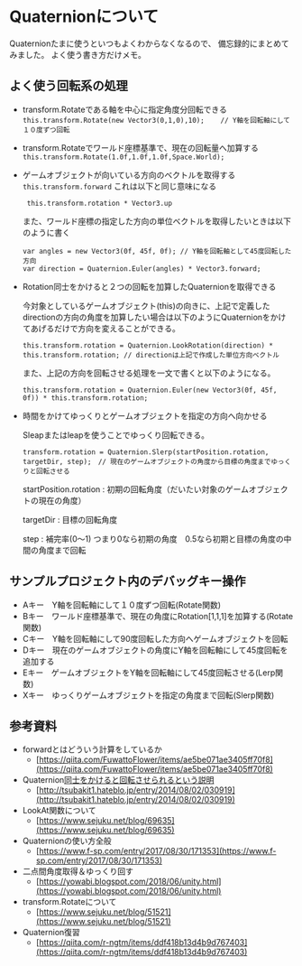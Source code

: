 # Quaternionについて

Quaternionたまに使うといつもよくわからなくなるので、
備忘録的にまとめてみました。
よく使う書き方だけメモ。



## よく使う回転系の処理

- transform.Rotateである軸を中心に指定角度分回転できる
	``` this.transform.Rotate(new Vector3(0,1,0),10);    // Y軸を回転軸にして１０度ずつ回転 ```
	
- transform.Rotateでワールド座標基準で、現在の回転量へ加算する
  ``` this.transform.Rotate(1.0f,1.0f,1.0f,Space.World); ```
  
- ゲームオブジェクトが向いている方向のベクトルを取得する
  	```this.transform.forward```
    これは以下と同じ意味になる
   
   ``` this.transform.rotation * Vector3.up```
   
   また、ワールド座標の指定した方向の単位ベクトルを取得したいときは以下のように書く
   
   ```
   var angles = new Vector3(0f, 45f, 0f); // Y軸を回転軸として45度回転した方向
   var direction = Quaternion.Euler(angles) * Vector3.forward;	
   ```
   
   


- Rotation同士をかけると２つの回転を加算したQuaternionを取得できる
  	
   今対象としているゲームオブジェクト(this)の向きに、上記で定義したdirectionの方向の角度を加算したい場合は以下のようにQuaternionをかけてあげるだけで方向を変えることができる。
   
	``` this.transform.rotation = Quaternion.LookRotation(direction) * this.transform.rotation; // directionは上記で作成した単位方向ベクトル  ```
  
  また、上記の方向を回転させる処理を一文で書くと以下のようになる。
  
	```
  this.transform.rotation = Quaternion.Euler(new Vector3(0f, 45f, 0f)) * this.transform.rotation;
	```


  	
- 時間をかけてゆっくりとゲームオブジェクトを指定の方向へ向かせる

   Sleapまたはleapを使うことでゆっくり回転できる。

	``` transform.rotation = Quaternion.Slerp(startPosition.rotation, targetDir, step);　// 現在のゲームオブジェクトの角度から目標の角度までゆっくりと回転させる ```
	
	
	startPosition.rotation  :   初期の回転角度（だいたい対象のゲームオブジェクトの現在の角度）
	
	targetDir  :  目標の回転角度
	
	step   :   補完率(0～1) つまり0なら初期の角度　0.5なら初期と目標の角度の中間の角度まで回転



## サンプルプロジェクト内のデバッグキー操作

- Aキー　Y軸を回転軸にして１０度ずつ回転(Rotate関数)
- Bキー　ワールド座標基準で、現在の角度にRotation[1,1,1]を加算する(Rotate関数)
- Cキー　Y軸を回転軸にして90度回転した方向へゲームオブジェクトを回転
- Dキー　現在のゲームオブジェクトの角度にY軸を回転軸にして45度回転を追加する
- Eキー　ゲームオブジェクトをY軸を回転軸にして45度回転させる(Lerp関数)
- Xキー　ゆっくりゲームオブジェクトを指定の角度まで回転(Slerp関数)



## 参考資料

- forwardとはどういう計算をしているか
  - [https://qiita.com/FuwattoFlower/items/ae5be071ae3405ff70f8](https://qiita.com/FuwattoFlower/items/ae5be071ae3405ff70f8)
- Quaternion[同士をかけると回転させられるという説明]()
  - [http://tsubakit1.hateblo.jp/entry/2014/08/02/030919](http://tsubakit1.hateblo.jp/entry/2014/08/02/030919)
- LookAt関数について
  - [https://www.sejuku.net/blog/69635](https://www.sejuku.net/blog/69635)
- Quaternionの使い方全般
  - [https://www.f-sp.com/entry/2017/08/30/171353](https://www.f-sp.com/entry/2017/08/30/171353)
- 二点間角度取得＆ゆっくり回す
  - [https://yowabi.blogspot.com/2018/06/unity.html](https://yowabi.blogspot.com/2018/06/unity.html)
- transform.Rotateについて
  - [https://www.sejuku.net/blog/51521](https://www.sejuku.net/blog/51521)
- Quaternion復習
  - [https://qiita.com/r-ngtm/items/ddf418b13d4b9d767403](https://qiita.com/r-ngtm/items/ddf418b13d4b9d767403)

